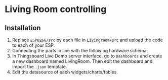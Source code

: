 # Living Room controlling 

## Installation
1. Replace `ESP8266/src` by each file in `Livingroom/src` and upload the code to each of your ESP.
2. Connecting the parts in line with the following hardware schema:
3. In Thingsboard Live Demo server interface, go to `Dashboards` and create a new dashboard named LivingRoom. Then edit the dashboard and import the `.json` template.
4. Edit the datasource of each widgets/charts/tables.
